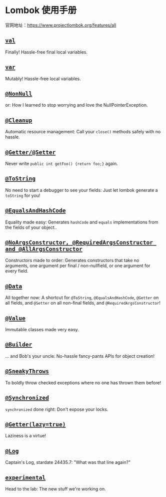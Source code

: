 # Lombok 使用手册

官网地址：https://www.projectlombok.org/features/all

## [`val`](https://www.projectlombok.org/features/val)

Finally! Hassle-free final local variables.

## [`var`](https://www.projectlombok.org/features/var)

Mutably! Hassle-free local variables.

## [`@NonNull`](https://www.projectlombok.org/features/NonNull)

or: How I learned to stop worrying and love the NullPointerException.

## [`@Cleanup`](https://www.projectlombok.org/features/Cleanup)

Automatic resource management: Call your `close()` methods safely with no hassle.

## [`@Getter/@Setter`](https://www.projectlombok.org/features/GetterSetter)

Never write `public int getFoo() {return foo;}` again.

## [`@ToString`](https://www.projectlombok.org/features/ToString)

No need to start a debugger to see your fields: Just let lombok generate a `toString` for you!

## [`@EqualsAndHashCode`](https://www.projectlombok.org/features/EqualsAndHashCode)

Equality made easy: Generates `hashCode` and `equals` implementations from the fields of your object..

## [`@NoArgsConstructor, @RequiredArgsConstructor and @AllArgsConstructor`](https://www.projectlombok.org/features/constructor)

Constructors made to order: Generates constructors that take no arguments, one argument per final / non-nullfield, or one argument for every field.

## [`@Data`](https://www.projectlombok.org/features/Data)

All together now: A shortcut for `@ToString`, `@EqualsAndHashCode`, `@Getter` on all fields, and `@Setter` on all non-final fields, and `@RequiredArgsConstructor`!

## [`@Value`](https://www.projectlombok.org/features/Value)

Immutable classes made very easy.

## [`@Builder`](https://www.projectlombok.org/features/Builder)

... and Bob's your uncle: No-hassle fancy-pants APIs for object creation!

## [`@SneakyThrows`](https://www.projectlombok.org/features/SneakyThrows)

To boldly throw checked exceptions where no one has thrown them before!

## [`@Synchronized`](https://www.projectlombok.org/features/Synchronized)

`synchronized` done right: Don't expose your locks.

## [`@Getter(lazy=true)`](https://www.projectlombok.org/features/GetterLazy)

Laziness is a virtue!

## [`@Log`](https://www.projectlombok.org/features/log)

Captain's Log, stardate 24435.7: "What was that line again?"

## [`experimental`](https://www.projectlombok.org/features/experimental/all)

Head to the lab: The new stuff we're working on.